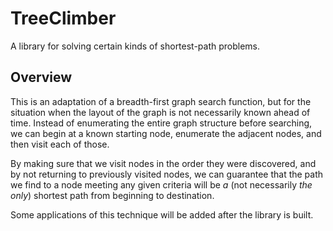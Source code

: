 # TreeClimber
A library for solving certain kinds of shortest-path problems.

## Overview

This is an adaptation of a breadth-first graph search function, but for the situation when the layout of the graph is not necessarily known ahead of time. Instead of enumerating the entire graph structure before searching, we can begin at a known starting node, enumerate the adjacent nodes, and then visit each of those.

By making sure that we visit nodes in the order they were discovered, and by not returning to previously visited nodes, we can guarantee that the path we find to a node meeting any given criteria will be *a* (not necessarily *the only*) shortest path from beginning to destination.

Some applications of this technique will be added after the library is built.
